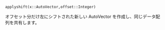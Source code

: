 ```
applyshift(x::AutoVector,offset::Integer)
```

オフセット分だけ左にシフトされた新しい AutoVector を作成し、同じデータ配列を共有します。
